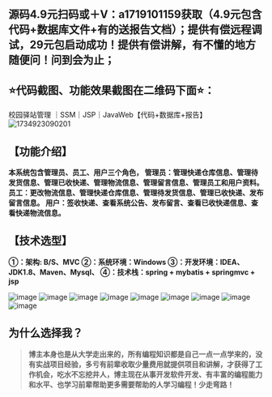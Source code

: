 ## 源码4.9元扫码或＋V：a1719101159获取（4.9元包含代码+数据库文件+有的送报告文档）；提供有偿远程调试，29元包启动成功！提供有偿讲解，有不懂的地方随便问！问到会为止；
## ⭐代码截图、功能效果截图在二维码下面⭐：
校园驿站管理 ｜SSM｜JSP｜JavaWeb【代码+数据库+报告】
![1734923090201](https://github.com/user-attachments/assets/19201fa8-52a9-471c-8f79-b7ed74a8d35a)


## 【功能介绍】
**本系统包含管理员、员工、用户三个角色，
管理员：管理快递仓库信息、管理待发货信息、管理已收快递、管理物流信息、管理留言信息、管理员工和用户资料。
员工：更改物流信息、管理快递仓库信息、管理待发货信息、管理已收快递、发布留言信息。
用户：签收快递、查看系统公告、发布留言、查看已收快递信息、查看快递物流信息。**
## 【技术选型】
**①：架构: B/S、MVC
②：系统环境：Windows
③：开发环境：IDEA、JDK1.8、Maven、Mysql、
④：技术栈：spring + mybatis + springmvc + jsp**

![image](https://github.com/user-attachments/assets/3abab008-43ed-4bd4-8e74-5e684395e440)
![image](https://github.com/user-attachments/assets/77bf717a-7f1b-4d15-974b-b87b07e9328c)
![image](https://github.com/user-attachments/assets/7e65d34d-2546-4a08-9b1e-9d6ffcac742b)
![image](https://github.com/user-attachments/assets/eb92f240-ebd3-4f5d-84f5-31448ae3dba5)
![image](https://github.com/user-attachments/assets/557d0a42-2703-428e-b7d7-e47e2b85505d)
![image](https://github.com/user-attachments/assets/1b8c3242-4c31-4467-9e02-f62e97a6df77)
![image](https://github.com/user-attachments/assets/e901d26a-6c55-4e18-9876-152448f19b79)
![image](https://github.com/user-attachments/assets/d9c7b1df-7221-47cf-a89c-7d7d47d6404f)
![image](https://github.com/user-attachments/assets/c47d4372-fbd1-49a5-bed4-be12c344883d)

## 为什么选择我？

> **博主本身也是从大学走出来的，所有编程知识都是自己一点一点学来的，没有实战项目经验，多亏有前辈收取少量费用就提供项目和讲解，才获得了工作机会，吃水不忘挖井人，博主现在从事开发软件开发、有丰富的编程能力和水平、也学习前辈帮助更多需要帮助的人学习编程！少走弯路！**
